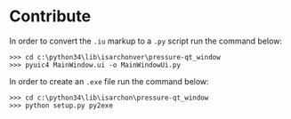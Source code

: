 # Contribute

In order to convert the `.iu`  markup to a `.py` script run the command below:

	>>> cd c:\python34\lib\isarchonver\pressure-qt_window
	>>> pyuic4 MainWindow.ui -o MainWindowUi.py
	
In order to create an `.exe` file run the command below:

	>>> cd c:\python34\lib\isarchon\pressure-qt_window
	>>> python setup.py py2exe

